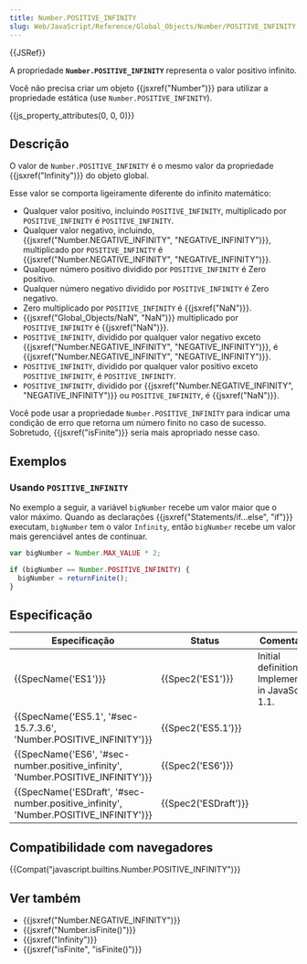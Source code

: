 ```yaml
---
title: Number.POSITIVE_INFINITY
slug: Web/JavaScript/Reference/Global_Objects/Number/POSITIVE_INFINITY
---
```

{{JSRef}}

A propriedade **`Number.POSITIVE_INFINITY`** representa o valor positivo infinito.

Você não precisa criar um objeto {{jsxref("Number")}} para utilizar a propriedade estática (use `Number.POSITIVE_INFINITY`).

{{js_property_attributes(0, 0, 0)}}

## Descrição

O valor de `Number.POSITIVE_INFINITY` é o mesmo valor da propriedade {{jsxref("Infinity")}} do objeto global.

Esse valor se comporta ligeiramente diferente do infinito matemático:

- Qualquer valor positivo, incluindo `POSITIVE_INFINITY`, multiplicado por `POSITIVE_INFINITY` é `POSITIVE_INFINITY`.
- Qualquer valor negativo, incluindo, {{jsxref("Number.NEGATIVE_INFINITY", "NEGATIVE_INFINITY")}}, multiplicado por `POSITIVE_INFINITY` é {{jsxref("Number.NEGATIVE_INFINITY", "NEGATIVE_INFINITY")}}.
- Qualquer número positivo dividido por `POSITIVE_INFINITY` é Zero positivo.
- Qualquer número negativo dividido por `POSITIVE_INFINITY` é Zero negativo.
- Zero multiplicado por `POSITIVE_INFINITY` é {{jsxref("NaN")}}.
- {{jsxref("Global_Objects/NaN", "NaN")}} multiplicado por `POSITIVE_INFINITY` é {{jsxref("NaN")}}.
- `POSITIVE_INFINITY`, dividido por qualquer valor negativo exceto {{jsxref("Number.NEGATIVE_INFINITY", "NEGATIVE_INFINITY")}}, é {{jsxref("Number.NEGATIVE_INFINITY", "NEGATIVE_INFINITY")}}.
- `POSITIVE_INFINITY`, dividido por qualquer valor positivo exceto `POSITIVE_INFINITY`, é `POSITIVE_INFINITY`.
- `POSITIVE_INFINITY`, dividido por {{jsxref("Number.NEGATIVE_INFINITY", "NEGATIVE_INFINITY")}} ou `POSITIVE_INFINITY`, é {{jsxref("NaN")}}.

Você pode usar a propriedade `Number.POSITIVE_INFINITY` para indicar uma condição de erro que retorna um número finito no caso de sucesso. Sobretudo, {{jsxref("isFinite")}} seria mais apropriado nesse caso.

## Exemplos

### Usando `POSITIVE_INFINITY`

No exemplo a seguir, a variável `bigNumber` recebe um valor maior que o valor máximo. Quando as declarações {{jsxref("Statements/if...else", "if")}} executam, `bigNumber` tem o valor `Infinity`, então `bigNumber` recebe um valor mais gerenciável antes de continuar.

```js
var bigNumber = Number.MAX_VALUE * 2;

if (bigNumber == Number.POSITIVE_INFINITY) {
  bigNumber = returnFinite();
}
```

## Especificação

| Especificação                                                                                                    | Status                       | Comentário                                         |
| ---------------------------------------------------------------------------------------------------------------- | ---------------------------- | -------------------------------------------------- |
| {{SpecName('ES1')}}                                                                                         | {{Spec2('ES1')}}         | Initial definition. Implemented in JavaScript 1.1. |
| {{SpecName('ES5.1', '#sec-15.7.3.6', 'Number.POSITIVE_INFINITY')}}                         | {{Spec2('ES5.1')}}     |                                                    |
| {{SpecName('ES6', '#sec-number.positive_infinity', 'Number.POSITIVE_INFINITY')}}     | {{Spec2('ES6')}}         |                                                    |
| {{SpecName('ESDraft', '#sec-number.positive_infinity', 'Number.POSITIVE_INFINITY')}} | {{Spec2('ESDraft')}} |                                                    |

## Compatibilidade com navegadores

{{Compat("javascript.builtins.Number.POSITIVE_INFINITY")}}

## Ver também

- {{jsxref("Number.NEGATIVE_INFINITY")}}
- {{jsxref("Number.isFinite()")}}
- {{jsxref("Infinity")}}
- {{jsxref("isFinite", "isFinite()")}}

